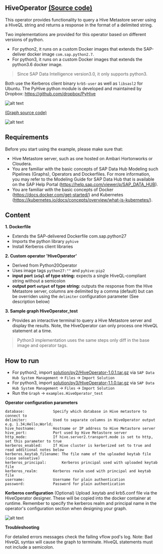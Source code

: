 HiveOperator [(Source code)](https://github.com/SAP/datahub-integration-examples/blob/master/HiveOperator/src/vrep/vflow/subengines/com/sap/python27/operators/examples/HiveOperator/script.py)
------------
This operator provides functionality to query a Hive Metastore server using a HiveQL string and returns a response in the format of a delimited string.

Two implementations are provided for this operator based on different versions of python. 
- For python2, it runs on a custom Docker images that extends the SAP-deliver docker image `com.sap.python2.7`. 
- For python3, it runs on a custom Docker images that extends the python3.6 docker image. 
> Since SAP Data Intelligence version3.0, it only supports python3.

Both use the Kerberos client binary `krb5-user` as well as `libsasl2` for Ubuntu. The PyHive python module is developed and maintained by Dropbox: https://github.com/dropbox/PyHive

![alt text](./graph.jpg "Graph")

[(Graph source code)](https://github.com/SAP/datahub-integration-examples/blob/master/HiveOperator/src/vrep/vflow/graphs/HiveOperator_test/graph.json)

![alt text](./Hive_Sql.jpg "Hive SQL example")

## Requirements
Before you start using the example, please make sure that:

- Hive Metastore server, such as one hosted on Ambari Hortonworks or Cloudera.
- You are familiar with the basic concepts of SAP Data Hub Modeling such Pipelines (Graphs), Operators and Dockerfiles.  For more information, you may refer to the Modeling Guide for SAP Data Hub that is available on the SAP Help Portal (https://help.sap.com/viewer/p/SAP_DATA_HUB).
- You are familiar with the basic concepts of Docker (https://docs.docker.com/get-started/) and Kubernetes (https://kubernetes.io/docs/concepts/overview/what-is-kubernetes/).


## Content
**1. Dockerfile**
  - Extends the SAP-delivered Dockerfile com.sap.python27
  - Imports the python library `pyhive`
  - Install Kerberos client libraries

**2. Custom operator 'HiveOperator'**
  - Derived from Python20Operator
  - Uses image tags `python27:""` and `pyhive:pip2`
  - **input port `inSql` of type string:** expects a single HiveQL-compliant string without a semicolon
  - **output port `output` of type string:** outputs the response from the Hive Metastore server, columns are delimited by a comma (default) but can be overriden using the `delimiter` configuration parameter (See description below)

**3. Sample graph HiveOperator_test**
  - Provides an interactive terminal to query a Hive Metastore server and display the results. Note, the HiveOperator can only process one HiveQL statement at a time.

> Python3 implementation uses the same steps only diff in the base image and operator tags.


## How to run
  - For python2, import [solution/py2/HiveOperator-1.0.1.tar.gz](solution/py2/HiveOperator-1.0.1.tar.gz) via `SAP Data Hub System Management` -> `Files` -> `Import Solution`
  - For python3, import [solution/py3/HiveOperator-1.1.0.tar.gz](solution/py3/HiveOperator-1.1.0.tar.gz) via `SAP Data Hub System Management` -> `Files` -> `Import Solution`
  - Run the `Graph` -> `examples.HiveOperator_test`
  
**Operator configuration parameters**

	database:             Specify which database in Hive metastore to connect to
	delimiter:		      Used to separate columns in HiveOperator output e.g. 1.34;Hello;World;
	hive_hostname:		  Hostname or IP address to Hive Metastore server
	hive_port:		      Port used by Hive Metastore server
	http_mode:		      If hive.server2.transport.mode is set to http, set this parameter to true
	kerberos_enabled:	  If Hive cluster is kerberized set to true and read additional notes below
	kerberos_keytab_filename: The file name of the uploaded keytab file (case sensetive)
	kerberos_principal: 	  Kerberos principal used with uploaded keytab file
	kerberos_realm: 	  Kerberos realm used with principal and keytab file
	username: 		      Username for plain authentication
	password: 		      Password for plain authentication

**Kerberos configuration**
(Optional) Upload .keytab and krb5.conf file via the HiveOperator designer. These will be copied into the docker container at runtime. Remember to specify the kerberos realm and principal name in the operator's configuration section when designing your graph.

![alt text](./upload.gif "Upload")

**Troubleshooting**

For detailed errors messages check the failing vflow pod's log.
Note: Bad HiveQL syntax will cause the graph to terminate. HiveQL statements must not include a semicolon.
